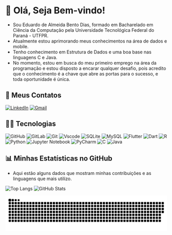# 👋 Olá, Seja Bem-vindo!  

- Sou Eduardo de Almeida Bento Dias, formado em Bacharelado em Ciência da Computação pela Universidade Tecnológica Federal do Paraná - UTFPR.
- Atualmente estou aprimorando meus conhecimentos na área de dados e mobile.
- Tenho conhecimento em Estrutura de Dados e uma boa base nas linguagens C e Java.
- No momento, estou em busca do meu primeiro emprego na área da programação e estou disposto a encarar qualquer desafio, pois acredito que o conhecimento é a chave que abre as portas para o sucesso, e toda oportunidade é única.

## 🚀 Meus Contatos

[![LinkedIn](https://img.shields.io/badge/LinkedIn-0077B5?style=for-the-badge&logo=linkedin&logoColor=white)](https://www.linkedin.com/in/eduardo-de-almeida-bento-dias-677019220/) 
[![Gmail](https://img.shields.io/badge/Gmail-333333?style=for-the-badge&logo=gmail&logoColor=red)](mailto:eduardobd2912@gmail.com)

## 👨‍💻 Tecnologias

![GitHub](https://img.shields.io/badge/GitHub-100000?style=for-the-badge&logo=github&logoColor=white)
![GitLab](https://img.shields.io/badge/gitlab-%23181717.svg?style=for-the-badge&logo=gitlab&logoColor=white)
![Git](https://img.shields.io/badge/GIT-E44C30?style=for-the-badge&logo=git&logoColor=white)
![Vscode](https://img.shields.io/badge/Vscode-007ACC?style=for-the-badge&logo=visual-studio-code&logoColor=white)
![SQLite](https://img.shields.io/badge/SQLite-000?style=for-the-badge&logo=sqlite&logoColor=07405E)
![MySQL](https://img.shields.io/badge/MySQL-00000F?style=for-the-badge&logo=mysql&logoColor=white)
![Flutter](https://img.shields.io/badge/Flutter-02569B?style=for-the-badge&logo=flutter&logoColor=white)
![Dart](https://img.shields.io/badge/Dart-0175C2?style=for-the-badge&logo=dart&logoColor=white)
![R](https://img.shields.io/badge/R-276DC3?style=for-the-badge&logo=r&logoColor=white)
![Python](https://img.shields.io/badge/python-3670A0?style=for-the-badge&logo=python&logoColor=ffdd54)
![Jupyter Notebook](https://img.shields.io/badge/jupyter-%23FA0F00.svg?style=for-the-badge&logo=jupyter&logoColor=white)
![PyCharm](https://img.shields.io/badge/pycharm-143?style=for-the-badge&logo=pycharm&logoColor=black&color=black&labelColor=green)
![C](https://img.shields.io/badge/C-00599C?style=for-the-badge&logo=c&logoColor=white)
![Java](https://img.shields.io/badge/java-%23ED8B00.svg?style=for-the-badge&logo=openjdk&logoColor=white)

## 📊 Minhas Estatísticas no GitHub

- Aqui estão alguns dados que mostram minhas contribuições e as linguagens que mais utilizo.

![Top Langs](https://github-readme-stats-git-masterrstaa-rickstaa.vercel.app/api/top-langs/?username=EduardoBento05&layout=compact&bg_color=000&border_color=30A3DC&title_color=E94D5F&text_color=FFF)
![GitHub Stats](https://github-readme-stats.vercel.app/api?username=EduardoBento05&theme=transparent&bg_color=000&border_color=30A3DC&show_icons=true&icon_color=30A3DC&title_color=E94D5F&text_color=FFF)

![Snake animation](https://github.com/EduardoBento05/EduardoBento05/blob/output/github-contribution-grid-snake.svg)
